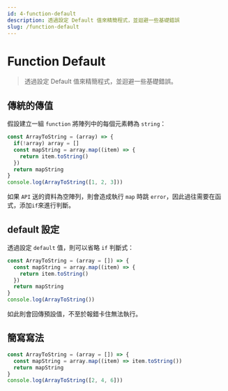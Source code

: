 ```yaml
---
id: 4-function-default
description: 透過設定 Default 值來精簡程式，並迴避一些基礎錯誤
slug: /function-default
---
```


# Function Default

> 透過設定 Default 值來精簡程式，並迴避一些基礎錯誤。

## 傳統的傳值

假設建立一組 `function` 將陣列中的每個元素轉為 `string`：

```javascript
const ArrayToString = (array) => {
  if(!array) array = []
  const mapString = array.map((item) => {
    return item.toString()
  })
  return mapString
}
console.log(ArrayToString([1, 2, 3]))
```

如果 `API` 送的資料為空陣列，則會造成執行 `map` 時跳 `error`，因此過往需要在函式，添加`if`來進行判斷。

## default 設定

透過設定 `default` 值，則可以省略 `if` 判斷式：

```javascript
const ArrayToString = (array = []) => {
  const mapString = array.map((item) => {
    return item.toString()
  })
  return mapString
}
console.log(ArrayToString())
```

如此則會回傳預設值，不至於報錯卡住無法執行。

## 簡寫寫法

```javascript
const ArrayToString = (array = []) => {
  const mapString = array.map((item) => item.toString())
  return mapString
}
console.log(ArrayToString([2, 4, 6]))
```
